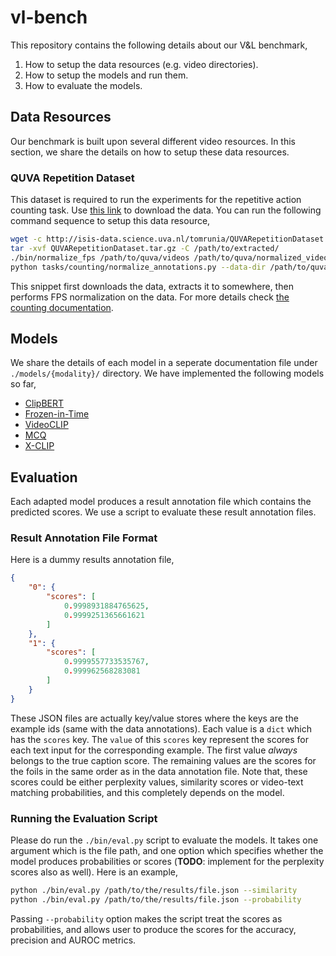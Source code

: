 # vl-bench

This repository contains the following details about our V&L benchmark,

1. How to setup the data resources (e.g. video directories).
2. How to setup the models and run them.
3. How to evaluate the models.

## Data Resources

Our benchmark is built upon several different video resources. In this section, we share the details on how to setup these data resources.

### QUVA Repetition Dataset

This dataset is required to run the experiments for the repetitive action counting task. Use [this link](http://isis-data.science.uva.nl/tomrunia/QUVARepetitionDataset.tar.gz) to download the data. You can run the following command sequence to setup this data resource,

```bash
wget -c http://isis-data.science.uva.nl/tomrunia/QUVARepetitionDataset.tar.gz
tar -xvf QUVARepetitionDataset.tar.gz -C /path/to/extracted/
./bin/normalize_fps /path/to/quva/videos /path/to/quva/normalized_videos
python tasks/counting/normalize_annotations.py --data-dir /path/to/quva
```

This snippet first downloads the data, extracts it to somewhere, then performs FPS normalization on the data. For more details check [the counting documentation](/tasks/counting/README.md).

## Models

We share the details of each model in a seperate documentation file under `./models/{modality}/` directory. We have implemented the following models so far,

- [ClipBERT](./models/video/ClipBERT.md)
- [Frozen-in-Time](./models/video/FiT.md)
- [VideoCLIP](./models/video/VideoCLIP.md)
- [MCQ](./models/video/MCQ.md)
- [X-CLIP](./models/video/X-CLIP.md)

## Evaluation

Each adapted model produces a result annotation file which contains the predicted scores. We use a script to evaluate these result annotation files.

### Result Annotation File Format

Here is a dummy results annotation file,

```json
{
    "0": {
        "scores": [
            0.9998931884765625,
            0.9999251365661621
        ]
    },
    "1": {
        "scores": [
            0.9999557733535767,
            0.999962568283081
        ]
    }
}
```

These JSON files are actually key/value stores where the keys are the example ids (same with the data annotations). Each value is a `dict` which has the `scores` key. The `value` of this `scores` key represent the scores for each text input for the corresponding example. The first value *always* belongs to the true caption score. The remaining values are the scores for the foils in the same order as in the data annotation file. Note that, these scores could be either perplexity values, similarity scores or video-text matching probabilities, and this completely depends on the model.

### Running the Evaluation Script

Please do run the `./bin/eval.py` script to evaluate the models. It takes one argument which is the file path, and one option which specifies whether the model produces probabilities or scores (**TODO**: implement for the perplexity scores also as well). Here is an example,

```bash
python ./bin/eval.py /path/to/the/results/file.json --similarity
python ./bin/eval.py /path/to/the/results/file.json --probability
```

Passing `--probability` option makes the script treat the scores as probabilities, and allows user to produce the scores for the accuracy, precision and AUROC metrics. 